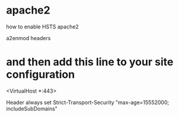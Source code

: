 # apache2

how to enable HSTS apache2

a2enmod headers

# and then add this line to your site configuration

  <VirtualHost *:443>

  Header always set Strict-Transport-Security "max-age=15552000; includeSubDomains"

  </VirtualHost>
